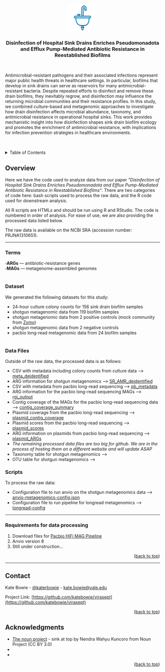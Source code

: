 <!-- Improved compatibility of back to top link: See: https://github.com/othneildrew/Best-README-Template/pull/73 -->
<a id="readme-top"></a>
<!--
*** Thanks for checking out the Best-README-Template. If you have a suggestion
*** that would make this better, please fork the repo and create a pull request
*** or simply open an issue with the tag "enhancement".
*** Don't forget to give the project a star!
*** Thanks again! Now go create something AMAZING! :D
-->



<!-- PROJECT SHIELDS -->
<!--
*** I'm using markdown "reference style" links for readability.
*** Reference links are enclosed in brackets [ ] instead of parentheses ( ).
*** See the bottom of this document for the declaration of the reference variables
*** for contributors-url, forks-url, etc. This is an optional, concise syntax you may use.
*** https://www.markdownguide.org/basic-syntax/#reference-style-links



<!-- PROJECT LOGO -->
<br />
<div align="center">
  <a href="https://github.com/katebowie/virasept">
    <img src="images/sink.png" alt="Logo" width="90" height="90">
  </a>

<h3 align="center">Disinfection of Hospital Sink Drains Enriches Pseudomonadota and Efflux Pump-Mediated Antibiotic Resistance in Reestablished Biofilms</h3><br>

  <p align="left">
Antimicrobial-resistant pathogens and their associated infections represent major public health threats in healthcare settings. In particular, biofilms that develop in sink drains can serve as reservoirs for many antimicrobial-resistant bacteria. Despite repeated efforts to disinfect and remove these drain biofilms, they inevitably regrow, and disinfection may influence the returning microbial communities and their resistance profiles. In this study, we combined culture-based and metagenomic approaches to investigate how drain disinfection affects microbial abundance, taxonomy, and antimicrobial resistance in operational hospital sinks. This work provides mechanistic insight into how disinfection shapes sink drain biofilm ecology and promotes the enrichment of antimicrobial resistance, with implications for infection prevention strategies in healthcare environments.    
    <br />
    <br />
    <br />
  </p>
</div>



<!-- TABLE OF CONTENTS -->
<details>
  <summary>Table of Contents</summary>
  <ol>
    <li>
      <a href="#overview">Overview</a>
      <ul>
        <li><a href="#terms">Terms</a></li>
        <li><a href="#dataset">Dataset</a></li>
        <li><a href="#data-files">Data Files</a></li>
      </ul>
    </li>
    <li>
      <a href="#requirements">Requirements</a>
      <ul>
        <li><a href="#prerequisites">Prerequisites</a></li>
        <li><a href="#installation">Installation</a></li>
      </ul>
    </li>
    <li><a href="#license">License</a></li>
    <li><a href="#contact">Contact</a></li>
    <li><a href="#acknowledgments">Acknowledgments</a></li>
  </ol>
</details>




<!-- Overview -->
## Overview

Here we have the code used to analyze data from our paper <i>"Disinfection of Hospital Sink Drains Enriches Pseudomonadota and Efflux Pump-Mediated Antibiotic Resistance in Reestablished Biofilms"</i>. There are two categories of code here: bash scripts used to process the raw data, and the R code used for downstream analysis. 

All R scripts are HTMLs and should be run using R and RStudio. The code is numbered in order of analysis. For ease of use, we are also providing the processed data listed below. 

The raw data is available on the NCBI SRA (accession number: PRJNA1310651). 

---

### Terms

▫️<b>ARGs</b> — antibiotic-resistance genes<br>
▫️<b>MAGs</b> — metagenome-assembled genomes <br><br>



### Dataset

We generated the following datasets for this study:
* 24-hour culture colony counts for 156 sink drain biofilm samples 
* shotgun metagenomic data from 119 biofilm samples
* shotgun metagenomic data from 2 positive controls (mock community from [Zymo](https://www.zymoresearch.com/collections/zymobiomics-microbial-community-standards/products/zymobiomics-microbial-community-standard))
* shotgun metagenomic data from 2 negative controls
* pacbio long-read metagenomic data from 24 biofilm samples<br><br>


### Data Files

Outside of the raw data, the processed data is as follows:
* CSV with metadata including colony counts from culture data --> [meta_deidentified](https://github.com/katebowie/virasept/blob/main/meta_deidentified.csv)
* ARG information for shotgun metagenomics --> [SR_AMR_deidentified](https://github.com/katebowie/virasept/blob/main/SR_merged_AMR_deidentified.csv)
* CSV with metadata from pacbio long-read sequencing --> [pb_metadata](https://github.com/katebowie/virasept/blob/main/pb_metadata_deidentified.xlsx)
* ARG information for the pacbio long-read sequencing MAGs --> [rgi_output](https://github.com/katebowie/virasept/blob/main/all_rgi_output_parsed.csv)
* Contig coverage of the MAGs for the pacbio long-read sequencing data --> [contig_coverage_summary](https://github.com/katebowie/virasept/blob/main/contig_coverage_summary.csv)
* Plasmid coverage from the pacbio long-read sequencing --> [plasmid_contig_coverage](https://github.com/katebowie/virasept/blob/main/plasmid_contig_coverage.tsv)
* Plasmid scores from the pacbio long-read sequencing --> [plasmid_scores](https://github.com/katebowie/virasept/blob/main/plasmid_scores.tsv)
* ARG information on plasmids from pacbio long-read sequencing --> [plasmid_ARGs](https://github.com/katebowie/virasept/blob/main/plasmid_ARGs.tsv)
* <i>The remaining processed data files are too big for github. We are in the process of hosting them on a different website and will update ASAP</i>
* Taxonomy table for shotgun metagenomics --> []()
* OTU table for shotgun metagenomics --> []()



### Scripts


To process the raw data:
* Configuration file to run anvio on the shotgun metagenomics data --> [anvio-metagenomics-config.json](https://github.com/katebowie/virasept/blob/main/anvio-metagenomics-config.json)
* Configuration file to run pipeline for longread metagenomics --> [longread-config](https://github.com/katebowie/virasept/blob/main/longread_config.yaml)


---

### Requirements for data processing

1. Download files for [Pacbio HiFi MAG Pipeline](https://github.com/PacificBiosciences/pb-metagenomics-tools/blob/master/docs/Tutorial-HiFi-MAG-Pipeline.md)
2. Anvio version 8
3. Still under construction... 

<p align="right">(<a href="#readme-top">back to top</a>)</p>


---

<!-- CONTACT -->
## Contact

Kate Bowie - [@katerbowie](https://twitter.com/katerbowie) - kate.bowie@yale.edu

Project Link: [https://github.com/katebowie/virasept](https://github.com/katebowie/virasept)

<p align="right">(<a href="#readme-top">back to top</a>)</p>



<!-- ACKNOWLEDGMENTS -->
## Acknowledgments

* [The noun project](https://thenounproject.com) - sink at top by Nendra Wahyu Kuncoro from Noun Project (CC BY 3.0)
* []()
* []()

<p align="right">(<a href="#readme-top">back to top</a>)</p>



<!-- MARKDOWN LINKS & IMAGES -->
<!-- https://www.markdownguide.org/basic-syntax/#reference-style-links -->
[contributors-shield]: https://img.shields.io/github/contributors/katebowie/virasept.svg?style=for-the-badge
[contributors-url]: https://github.com/katebowie/virasept/graphs/contributors
[forks-shield]: https://img.shields.io/github/forks/katebowie/virasept.svg?style=for-the-badge
[forks-url]: https://github.com/katebowie/virasept/network/members
[stars-shield]: https://img.shields.io/github/stars/katebowie/virasept.svg?style=for-the-badge
[stars-url]: https://github.com/katebowie/virasept/stargazers
[issues-shield]: https://img.shields.io/github/issues/katebowie/virasept.svg?style=for-the-badge
[issues-url]: https://github.com/katebowie/virasept/issues
[license-shield]: https://img.shields.io/github/license/katebowie/virasept.svg?style=for-the-badge
[license-url]: https://github.com/katebowie/virasept/blob/master/LICENSE.txt
[linkedin-shield]: https://img.shields.io/badge/-LinkedIn-black.svg?style=for-the-badge&logo=linkedin&colorB=555
[linkedin-url]: https://linkedin.com/in/linkedin_username
[product-screenshot]: images/screenshot.png
<!-- Shields.io badges. You can a comprehensive list with many more badges at: https://github.com/inttter/md-badges -->
[Next.js]: https://img.shields.io/badge/next.js-000000?style=for-the-badge&logo=nextdotjs&logoColor=white
[Next-url]: https://nextjs.org/
[React.js]: https://img.shields.io/badge/React-20232A?style=for-the-badge&logo=react&logoColor=61DAFB
[React-url]: https://reactjs.org/
[Vue.js]: https://img.shields.io/badge/Vue.js-35495E?style=for-the-badge&logo=vuedotjs&logoColor=4FC08D
[Vue-url]: https://vuejs.org/
[Angular.io]: https://img.shields.io/badge/Angular-DD0031?style=for-the-badge&logo=angular&logoColor=white
[Angular-url]: https://angular.io/
[Svelte.dev]: https://img.shields.io/badge/Svelte-4A4A55?style=for-the-badge&logo=svelte&logoColor=FF3E00
[Svelte-url]: https://svelte.dev/
[Laravel.com]: https://img.shields.io/badge/Laravel-FF2D20?style=for-the-badge&logo=laravel&logoColor=white
[Laravel-url]: https://laravel.com
[Bootstrap.com]: https://img.shields.io/badge/Bootstrap-563D7C?style=for-the-badge&logo=bootstrap&logoColor=white
[Bootstrap-url]: https://getbootstrap.com
[JQuery.com]: https://img.shields.io/badge/jQuery-0769AD?style=for-the-badge&logo=jquery&logoColor=white
[JQuery-url]: https://jquery.com 
